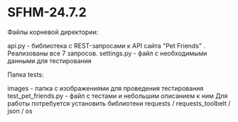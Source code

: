 # SFHM-24.7.2

Файлы корневой директории:

api.py - библиотека с REST-запросами к API сайта "Pet Friends" . Реализованы все 7 запросов.
settings.py - файл с необходимыми данными для тестирования

Папка tests:

images - папка с изображениями для проведения тестирования
test_pet_friends.py - файл с тестами и небольшим описанием к ним
Для работы потребуется установить библиотеки requests / requests_toolbelt / json / os
